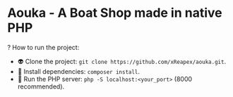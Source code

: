 # Aouka - A Boat Shop made in native PHP

? How to run the project:

- :alien: Clone the project: ``git clone https://github.com/xReapex/aouka.git``.
- :milky_way: Install dependencies: ``composer install``.
- :satellite: Run the PHP server: ``php -S localhost:<your_port>`` (8000 recommended).
